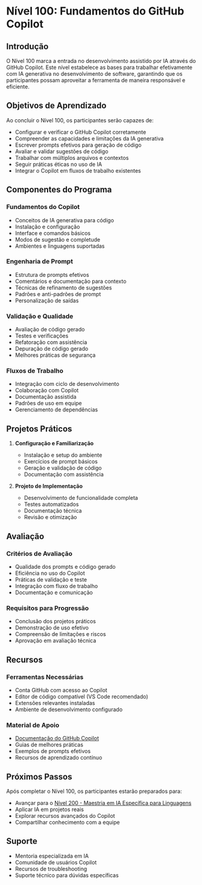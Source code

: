 <!--
Original file: /docs/levels/level-100.md
English version: 2023-03-20
Last translation update: 2023-03-20
Translated by: AI Assistant
-->

# Nível 100: Fundamentos do GitHub Copilot

## Introdução

O Nível 100 marca a entrada no desenvolvimento assistido por IA através do GitHub Copilot. Este nível estabelece as bases para trabalhar efetivamente com IA generativa no desenvolvimento de software, garantindo que os participantes possam aproveitar a ferramenta de maneira responsável e eficiente.

## Objetivos de Aprendizado

Ao concluir o Nível 100, os participantes serão capazes de:

- Configurar e verificar o GitHub Copilot corretamente
- Compreender as capacidades e limitações da IA generativa
- Escrever prompts efetivos para geração de código
- Avaliar e validar sugestões de código
- Trabalhar com múltiplos arquivos e contextos
- Seguir práticas éticas no uso de IA
- Integrar o Copilot em fluxos de trabalho existentes

## Componentes do Programa

### Fundamentos do Copilot
- Conceitos de IA generativa para código
- Instalação e configuração
- Interface e comandos básicos
- Modos de sugestão e completude
- Ambientes e linguagens suportadas

### Engenharia de Prompt
- Estrutura de prompts efetivos
- Comentários e documentação para contexto
- Técnicas de refinamento de sugestões
- Padrões e anti-padrões de prompt
- Personalização de saídas

### Validação e Qualidade
- Avaliação de código gerado
- Testes e verificações
- Refatoração com assistência
- Depuração de código gerado
- Melhores práticas de segurança

### Fluxos de Trabalho
- Integração com ciclo de desenvolvimento
- Colaboração com Copilot
- Documentação assistida
- Padrões de uso em equipe
- Gerenciamento de dependências

## Projetos Práticos

1. **Configuração e Familiarização**
   - Instalação e setup do ambiente
   - Exercícios de prompt básicos
   - Geração e validação de código
   - Documentação com assistência

2. **Projeto de Implementação**
   - Desenvolvimento de funcionalidade completa
   - Testes automatizados
   - Documentação técnica
   - Revisão e otimização

## Avaliação

### Critérios de Avaliação
- Qualidade dos prompts e código gerado
- Eficiência no uso do Copilot
- Práticas de validação e teste
- Integração com fluxo de trabalho
- Documentação e comunicação

### Requisitos para Progressão
- Conclusão dos projetos práticos
- Demonstração de uso efetivo
- Compreensão de limitações e riscos
- Aprovação em avaliação técnica

## Recursos

### Ferramentas Necessárias
- Conta GitHub com acesso ao Copilot
- Editor de código compatível (VS Code recomendado)
- Extensões relevantes instaladas
- Ambiente de desenvolvimento configurado

### Material de Apoio
- [Documentação do GitHub Copilot](https://docs.github.com/copilot)
- Guias de melhores práticas
- Exemplos de prompts efetivos
- Recursos de aprendizado contínuo

## Próximos Passos

Após completar o Nível 100, os participantes estarão preparados para:
- Avançar para o [Nível 200 - Maestria em IA Específica para Linguagens](./level-200.md)
- Aplicar IA em projetos reais
- Explorar recursos avançados do Copilot
- Compartilhar conhecimento com a equipe

## Suporte

- Mentoria especializada em IA
- Comunidade de usuários Copilot
- Recursos de troubleshooting
- Suporte técnico para dúvidas específicas